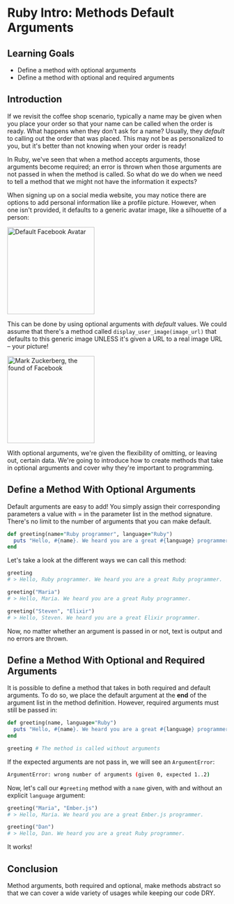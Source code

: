 # Ruby Intro: Methods Default Arguments

## Learning Goals

- Define a method with optional arguments
- Define a method with optional and required arguments

## Introduction

If we revisit the coffee shop scenario, typically a name may be given when you
place your order so that your name can be called when the order is ready. What
happens when they don't ask for a name? Usually, they _default_ to calling out
the order that was placed. This may not be as personalized to you, but it's
better than not knowing when your order is ready!

In Ruby, we've seen that when a method accepts arguments, those arguments become
required; an error is thrown when those arguments are not passed in when the
method is called. So what do we do when we need to tell a method that we might
not have the information it expects?

When signing up on a social media website, you may notice there are options to
add personal information like a profile picture. However, when one isn't provided,
it defaults to a generic avatar image, like a silhouette of a person:

<img src="https://i.stack.imgur.com/l60Hf.png" alt="Default Facebook Avatar" width="200"/>

This can be done by using optional arguments with _default_ values. We could assume
that there's a method called `display_user_image(image_url)` that defaults to this
generic image UNLESS it's given a URL to a real image URL – your picture!

<img src="https://short-biography.com/wp-content/uploads/mark-zuckerberg/Mark-Zuckerberg.jpg" alt="Mark Zuckerberg, the found of Facebook" width="200"/>

With optional arguments, we're given the flexibility of omitting, or leaving out,
certain data. We're going to introduce how to create methods that take in optional
arguments and cover why they're important to programming.

## Define a Method With Optional Arguments

Default arguments are easy to add! You simply assign their corresponding parameters
a value with = in the parameter list in the method signature. There's no limit to
the number of arguments that you can make default.

```ruby
def greeting(name="Ruby programmer", language="Ruby")
  puts "Hello, #{name}. We heard you are a great #{language} programmer."
end
```

Let's take a look at the different ways we can call this method:

```ruby
greeting
# > Hello, Ruby programmer. We heard you are a great Ruby programmer.

greeting("Maria")
# > Hello, Maria. We heard you are a great Ruby programmer.

greeting("Steven", "Elixir")
# > Hello, Steven. We heard you are a great Elixir programmer.
```

Now, no matter whether an argument is passed in or not, text is output and no
errors are thrown.

## Define a Method With Optional and Required Arguments

It is possible to define a method that takes in both required and default
arguments. To do so, we  place the default argument at the **end** of the
argument list in the method definition. However, required arguments must
still be passed in:

```ruby
def greeting(name, language="Ruby")
  puts "Hello, #{name}. We heard you are a great #{language} programmer."
end

greeting # The method is called without arguments
```

If the expected arguments are not pass in, we will see an `ArgumentError`:

```bash
ArgumentError: wrong number of arguments (given 0, expected 1..2)
```

Now, let's call our `#greeting` method with a `name` given, with and
without an explicit `language` argument:

```ruby
greeting("Maria", "Ember.js")
# > Hello, Maria. We heard you are a great Ember.js programmer. 

greeting("Dan")
# > Hello, Dan. We heard you are a great Ruby programmer.
```

It works! 

## Conclusion

Method arguments, both required and optional, make methods abstract so that
we can cover a wide variety of usages while keeping our code DRY.
